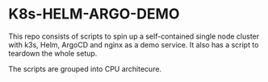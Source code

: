 # K8s-HELM-ARGO-DEMO
This repo consists of scripts to spin up a self-contained single node cluster with k3s, Helm, ArgoCD and nginx as a demo service. It also has a script to teardown the whole setup. 

The scripts are grouped into CPU architecure.